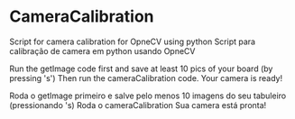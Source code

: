 # CameraCalibration
Script for camera calibration for OpneCV using python
Script para calibração de camera em python usando OpneCV

Run the getImage code first and save at least 10 pics of your board (by pressing 's')
Then run the cameraCalibration code.
Your camera is ready!

Roda o getImage primeiro e salve pelo menos 10 imagens do seu tabuleiro (pressionando 's)
Roda o cameraCalibration
Sua camera está pronta!
